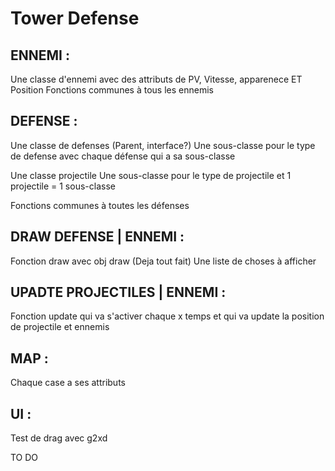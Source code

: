 # Tower Defense

## ENNEMI : 
 
  Une classe d'ennemi avec des attributs de PV, Vitesse, apparenece ET Position
  Fonctions communes à tous les ennemis

## DEFENSE :

  Une classe de defenses (Parent, interface?) 
    Une sous-classe pour le type de defense avec chaque défense qui a sa sous-classe
    
  Une classe projectile
    Une sous-classe pour le type de projectile et 1 projectile = 1 sous-classe
    
  Fonctions communes à toutes les défenses
  
 
## DRAW DEFENSE | ENNEMI :
 
  Fonction draw avec obj draw (Deja tout fait) 
  Une liste de choses à afficher 
 
## UPADTE PROJECTILES | ENNEMI :
 
   Fonction update qui va s'activer chaque x temps et qui va update la position de projectile et ennemis
   
 
## MAP :
  
   Chaque case a ses attributs 

  
## UI :
 
   Test de drag avec g2xd 
    
   TO DO
    
